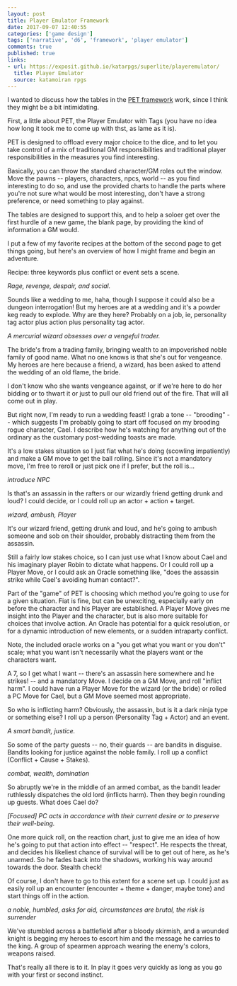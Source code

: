 ```yaml
---
layout: post
title: Player Emulator Framework
date: 2017-09-07 12:40:55
categories: ['game design']
tags: ['narrative', 'd6', 'framework', 'player emulator']
comments: true
published: true
links:
- url: https://exposit.github.io/katarpgs/superlite/playeremulator/
  title: Player Emulator
  source: katamoiran rpgs
---
```


I wanted to discuss how the tables in the [PET framework](https://exposit.github.io/katarpgs/superlite/playeremulator/) work, since I think they might be a bit intimidating.

First, a little about PET, the Player Emulator with Tags (you have no idea how long it took me to come up with thst, as lame as it is).

PET is designed to offload every major choice to the dice, and to let you take control of a mix of traditional GM responsibilities and traditional player responsibilities in the measures you find interesting.

Basically, you can throw the standard character/GM roles out the window. Move the pawns -- players, characters, npcs, world -- as you find interesting to do so, and use the provided charts to handle the parts where you're not sure what would be most interesting, don't have a strong preference, or need something to play against.

The tables are designed to support this, and to help a soloer get over the first hurdle of a new game, the blank page, by providing the kind of information a GM would.

I put a few of my favorite recipes at the bottom of the second page to get things going, but here's an overview of how I might frame and begin an adventure.

Recipe: three keywords plus conflict or event sets a scene.

_Rage, revenge, despair, and social._

Sounds like a wedding to me, haha, though I suppose it could also be a dungeon interrogation! But my heroes are at a wedding and it's a powder keg ready to explode. Why are they here? Probably on a job, ie, personality tag actor plus action plus personality tag actor.

_A mercurial wizard obsesses over a vengeful trader._

The bride's from a trading family, bringing wealth to an impoverished noble family of good name. What no one knows is that she's out for vengeance. My heroes are here because a friend, a wizard, has been asked to attend the wedding of an old flame, the bride.

I don't know who she wants vengeance against, or if we're here to do her bidding or to thwart it or just to pull our old friend out of the fire. That will all come out in play.

But right now, I'm ready to run a wedding feast! I grab a tone -- "brooding" -- which suggests I'm probably going to start off focused on my brooding rogue character, Cael. I describe how he's watching for anything out of the ordinary as the customary post-wedding toasts are made.

It's a low stakes situation so I just fiat what he's doing (scowling impatiently) and make a GM move to get the ball rolling. Since it's not a mandatory move, I'm free to reroll or just pick one if I prefer, but the roll is...

_introduce NPC_

Is that's an assassin in the rafters or our wizardly friend getting drunk and loud? I could decide, or I could roll up an actor + action + target.

_wizard, ambush, Player_

It's our wizard friend, getting drunk and loud, and he's going to ambush someone and sob on their shoulder, probably distracting them from the assassin.

Still a fairly low stakes choice, so I can just use what I know about Cael and his imaginary player Robin to dictate what happens. Or I could roll up a Player Move, or I could ask an Oracle something like, "does the assassin strike while Cael's avoiding human contact?".

Part of the "game" of PET is choosing which method you're going to use for a given situation. Fiat is fine, but can be unexciting, especially early on before the character and his Player are established. A Player Move gives me insight into the Player and the character, but is also more suitable for choices that involve action. An Oracle has potential for a quick resolution, or for a dynamic introduction of new elements, or a sudden intraparty conflict.

Note, the included oracle works on a "you get what you want or you don't" scale; what you want isn't necessarily what the players want or the characters want.

A 7, so I get what I want -- there's an assassin here somewhere and he strikes! -- and a mandatory Move. I decide on a GM Move, and roll "inflict harm". I could have run a Player Move for the wizard (or the bride) or rolled a PC Move for Cael, but a GM Move seemed most appropriate.

So who is inflicting harm? Obviously, the assassin, but is it a dark ninja type or something else? I roll up a person (Personality Tag + Actor) and an event.

_A smart bandit, justice._

So some of the party guests -- no, their guards -- are bandits in disguise. Bandits looking for justice against the noble family. I roll up a conflict (Conflict + Cause + Stakes).

_combat, wealth, domination_

So abruptly we're in the middle of an armed combat, as the bandit leader ruthlessly dispatches the old lord (inflicts harm). Then they begin rounding up guests. What does Cael do?

_[Focused] PC acts in accordance with their current desire or to preserve their well-being._

One more quick roll, on the reaction chart, just to give me an idea of how he's going to put that action into effect -- "respect". He respects the threat, and decides his likeliest chance of survival will be to get out of here, as he's unarmed. So he fades back into the shadows, working his way around towards the door. Stealth check!

Of course, I don't have to go to this extent for a scene set up. I could just as easily roll up an encounter (encounter + theme + danger, maybe tone) and start things off in the action.

_a noble, humbled, asks for aid, circumstances are brutal, the risk is surrender_

We've stumbled across a battlefield after a bloody skirmish, and a wounded knight is begging my heroes to escort him and the message he carries to the king. A group of spearmen approach wearing the enemy's colors, weapons raised.

That's really all there is to it. In play it goes very quickly as long as you go with your first or second instinct.

